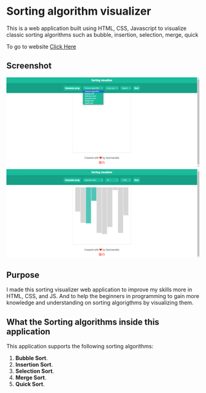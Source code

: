 # Sorting algorithm visualizer

This is a web application built using HTML, CSS, Javascript to visualize classic sorting algorithms such as bubble, insertion, selection, merge, quick 

To go to website [Click Here](https://itsfaizmaredia.github.io/Sorting-Visualizer/Sorting-Visualizer/) 


## Screenshot

![Screenshot-1](./Screenshot/Screenshot1.png)
![Screenshot-2](./Screenshot/Screenshot2.png)


## Purpose

I made this sorting visualizer web application to improve my skills more in
HTML, CSS, and JS. And to help the beginners in programming to gain more knowledge and understanding on sorting algorigthms by visualizing them.

## What the Sorting algorithms inside this application

This application supports the following sorting algorithms:

1. **Bubble Sort**.
2. **Insertion Sort**.
3. **Selection Sort**.
4. **Merge Sort**.
5. **Quick Sort**.
